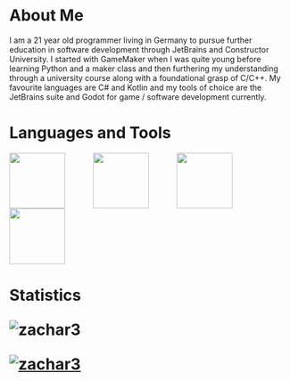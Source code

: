 <h1>About Me</h1>
I am a 21 year old programmer living in Germany to pursue further education in software development through JetBrains and Constructor University. I started with GameMaker when I was quite young before learning Python and a maker class and then furthering my understanding through a university course along with a foundational grasp of C/C++. My favourite languages are C# and Kotlin and my tools of choice are the JetBrains suite and Godot for game / software development currently. 

<h1>Languages and Tools</h1>

<img height="100px" style="padding-right:50px;" src="https://upload.wikimedia.org/wikipedia/commons/thumb/c/c3/Python-logo-notext.svg/1869px-Python-logo-notext.svg.png"/><img height="100px" style="padding-right:50px;" src="https://cdn.worldvectorlogo.com/logos/c--4.svg"/><img height="100px" style="padding-right:25px;" src="https://upload.wikimedia.org/wikipedia/commons/thumb/6/6a/Godot_icon.svg/2048px-Godot_icon.svg.png"/><img height="100px" style="padding-right:50px;" src="https://www.svgrepo.com/show/373617/gamemaker.svg"/>

<h1>Statistics<h/h1>
  <p>&nbsp;<img align="left" src="https://github-readme-stats.vercel.app/api?username=zachar3&show_icons=true&locale=en" alt="zachar3" /></p>
  <p align="left"> <a href="https://github.com/ryo-ma/github-profile-trophy"><img align="center" src="https://github-profile-trophy.vercel.app/?username=zachar3" alt="zachar3" /></a> </p>
